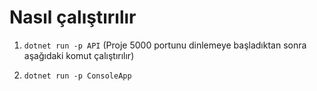 # Nasıl çalıştırılır
1. `dotnet run -p API`  (Proje 5000 portunu dinlemeye başladıktan sonra  aşağıdaki komut çalıştırılır)



2. `dotnet run -p ConsoleApp`